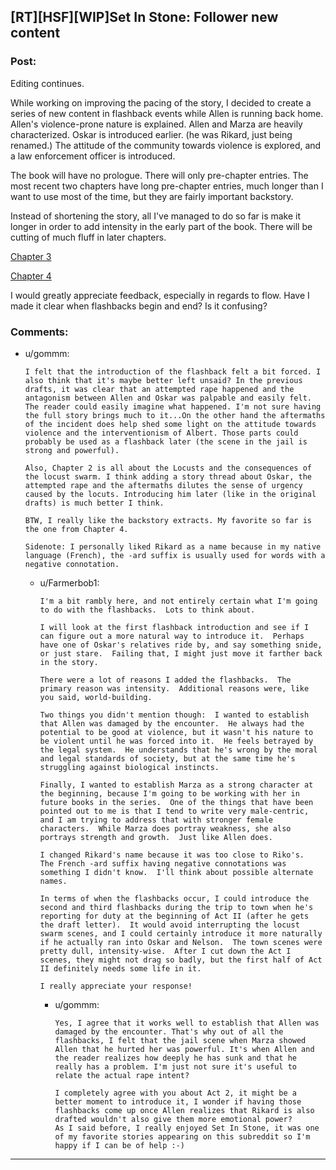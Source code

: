 ## [RT][HSF][WIP]Set In Stone: Follower new content

### Post:

Editing continues.

While working on improving the pacing of the story, I decided to create a series of new content in flashback events while Allen is running back home.  Allen's violence-prone nature is explained.  Allen and Marza are heavily characterized.  Oskar is introduced earlier. (he was Rikard, just being renamed.)  The attitude of the community towards violence is explored, and a law enforcement officer is introduced.

The book will have no prologue.  There will only pre-chapter entries.  The most recent two chapters have long pre-chapter entries, much longer than I want to use most of the time, but they are fairly important backstory.

Instead of shortening the story, all I've managed to do so far is make it longer in order to add intensity in the early part of the book.  There will be cutting of much fluff in later chapters.

[Chapter 3](https://betareadersite.wordpress.com/2015/11/09/chapter-3/)

[Chapter 4](https://betareadersite.wordpress.com/2015/11/09/chapter-4/)

I would greatly appreciate feedback, especially in regards to flow.  Have I made it clear when flashbacks begin and end?  Is it confusing?

### Comments:

- u/gommm:
  ```
  I felt that the introduction of the flashback felt a bit forced. I also think that it's maybe better left unsaid? In the previous drafts, it was clear that an attempted rape happened and the antagonism between Allen and Oskar was palpable and easily felt. The reader could easily imagine what happened. I'm not sure having the full story brings much to it...On the other hand the aftermaths of the incident does help shed some light on the attitude towards violence and the interventionism of Albert. Those parts could probably be used as a flashback later (the scene in the jail is strong and powerful).

  Also, Chapter 2 is all about the Locusts and the consequences of the locust swarm. I think adding a story thread about Oskar, the  attempted rape and the aftermaths dilutes the sense of urgency caused by the locuts. Introducing him later (like in the original drafts) is much better I think.

  BTW, I really like the backstory extracts. My favorite so far is the one from Chapter 4.

  Sidenote: I personally liked Rikard as a name because in my native language (French), the -ard suffix is usually used for words with a negative connotation.
  ```

  - u/Farmerbob1:
    ```
    I'm a bit rambly here, and not entirely certain what I'm going to do with the flashbacks.  Lots to think about.

    I will look at the first flashback introduction and see if I can figure out a more natural way to introduce it.  Perhaps have one of Oskar's relatives ride by, and say something snide, or just stare.  Failing that, I might just move it farther back in the story.

    There were a lot of reasons I added the flashbacks.  The primary reason was intensity.  Additional reasons were, like you said, world-building.

    Two things you didn't mention though:  I wanted to establish that Allen was damaged by the encounter.  He always had the potential to be good at violence, but it wasn't his nature to be violent until he was forced into it.  He feels betrayed by the legal system.  He understands that he's wrong by the moral and legal standards of society, but at the same time he's struggling against biological instincts.

    Finally, I wanted to establish Marza as a strong character at the beginning, because I'm going to be working with her in future books in the series.  One of the things that have been pointed out to me is that I tend to write very male-centric, and I am trying to address that with stronger female characters.  While Marza does portray weakness, she also portrays strength and growth.  Just like Allen does.

    I changed Rikard's name because it was too close to Riko's.  The French -ard suffix having negative connotations was something I didn't know.  I'll think about possible alternate names.

    In terms of when the flashbacks occur, I could introduce the second and third flashbacks during the trip to town when he's reporting for duty at the beginning of Act II (after he gets the draft letter).  It would avoid interrupting the locust swarm scenes, and I could certainly introduce it more naturally if he actually ran into Oskar and Nelson.  The town scenes were pretty dull, intensity-wise.  After I cut down the Act I scenes, they might not drag so badly, but the first half of Act II definitely needs some life in it.

    I really appreciate your response!
    ```

    - u/gommm:
      ```
      Yes, I agree that it works well to establish that Allen was damaged by the encounter. That's why out of all the flashbacks, I felt that the jail scene when Marza showed Allen that he hurted her was powerful. It's when Allen and the reader realizes how deeply he has sunk and that he really has a problem. I'm just not sure it's useful to relate the actual rape intent? 

      I completely agree with you about Act 2, it might be a better moment to introduce it, I wonder if having those flashbacks come up once Allen realizes that Rikard is also drafted wouldn't also give them more emotional power? 
      As I said before, I really enjoyed Set In Stone, it was one of my favorite stories appearing on this subreddit so I'm happy if I can be of help :-)
      ```

---

